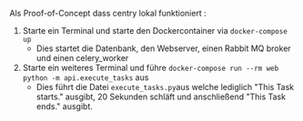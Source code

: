 Als Proof-of-Concept dass centry lokal funktioniert :
1. Starte ein Terminal und starte den Dockercontainer via `docker-compose up`
    - Dies startet die Datenbank, den Webserver, einen Rabbit MQ broker und einen celery_worker
2. Starte ein weiteres Terminal und führe `docker-compose run --rm web python -m api.execute_tasks` aus
    - Dies führt die Datei `execute_tasks.py`aus welche lediglich "This Task starts." ausgibt, 20 Sekunden schläft
      und anschließend "This Task ends." ausgibt.
      